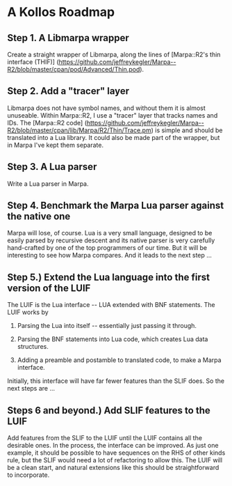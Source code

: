 
A Kollos Roadmap
================

Step 1.  A Libmarpa wrapper
---------------------------

Create a straight wrapper of Libmarpa, along the lines of 
[Marpa::R2's thin interface (THIF)]
(https://github.com/jeffreykegler/Marpa--R2/blob/master/cpan/pod/Advanced/Thin.pod).

Step 2.  Add a "tracer" layer
-----------------------------

Libmarpa does not have symbol names, and without them it is almost
unuseable.
Within Marpa::R2, I use
a "tracer" layer that tracks names and IDs.
The
[Marpa::R2 code]
(https://github.com/jeffreykegler/Marpa--R2/blob/master/cpan/lib/Marpa/R2/Thin/Trace.pm)
is simple and should be translated into a Lua library.
It could also be made part of the wrapper, but in Marpa I've kept them separate.

Step 3.  A Lua parser
---------------------

Write a Lua parser in Marpa.

Step 4.  Benchmark the Marpa Lua parser against the native one
--------------------------------------------------------------

Marpa will lose, of course.  Lua is a very small language, designed to be easily parsed
by recursive descent and its native parser is very carefully hand-crafted by one of the
top programmers of our time.
But it will be interesting to see how Marpa compares.
And it leads to the next step ...

Step 5.)  Extend the Lua language into the first version of the LUIF
--------------------------------------------------------------------

The LUIF is the Lua interface -- LUA extended with BNF statements.
The LUIF works by

1. Parsing the Lua into itself -- essentially just passing it through.

2. Parsing the BNF statements into Lua code, which creates Lua data structures.

3. Adding a preamble and postamble to translated code, to make a Marpa interface.

Initially, this interface will have far fewer features than the SLIF does.
So the next steps are ...

Steps 6 and beyond.) Add SLIF features to the LUIF
--------------------------------------------------

Add features from the SLIF to the LUIF until the LUIF contains all the desirable
ones.
In the process, the interface can be improved.
As just one example,
it should be possible to have sequences on the RHS of other kinds
rule, but the SLIF would need a lot of refactoring to allow this.
The LUIF will be a clean start, and natural extensions like this
should be straightforward to incorporate.
